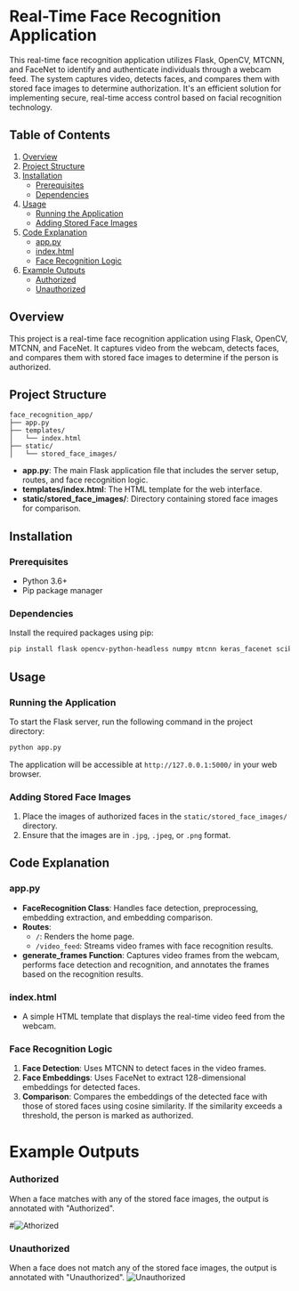 # Real-Time Face Recognition Application

This real-time face recognition application utilizes Flask, OpenCV, MTCNN, and FaceNet to identify and authenticate individuals through a webcam feed. The system captures video, detects faces, and compares them with stored face images to determine authorization. It's an efficient solution for implementing secure, real-time access control based on facial recognition technology.

## Table of Contents
1. [Overview](#overview)
2. [Project Structure](#project-structure)
3. [Installation](#installation)
   - [Prerequisites](#prerequisites)
   - [Dependencies](#dependencies)
4. [Usage](#usage)
   - [Running the Application](#running-the-application)
   - [Adding Stored Face Images](#adding-stored-face-images)
5. [Code Explanation](#code-explanation)
   - [app.py](#app.py)
   - [index.html](#index.html)
   - [Face Recognition Logic](#face-recognition-logic)
6. [Example Outputs](#example-outputs)
   - [Authorized](#authorized)
   - [Unauthorized](#unauthorized)

## Overview
This project is a real-time face recognition application using Flask, OpenCV, MTCNN, and FaceNet. It captures video from the webcam, detects faces, and compares them with stored face images to determine if the person is authorized.

## Project Structure
```
face_recognition_app/
├── app.py
├── templates/
│   └── index.html
├── static/
│   └── stored_face_images/
```

- **app.py**: The main Flask application file that includes the server setup, routes, and face recognition logic.
- **templates/index.html**: The HTML template for the web interface.
- **static/stored_face_images/**: Directory containing stored face images for comparison.

## Installation

### Prerequisites
- Python 3.6+
- Pip package manager

### Dependencies
Install the required packages using pip:
```bash
pip install flask opencv-python-headless numpy mtcnn keras_facenet scikit-learn
```

## Usage

### Running the Application
To start the Flask server, run the following command in the project directory:
```bash
python app.py
```

The application will be accessible at `http://127.0.0.1:5000/` in your web browser.

### Adding Stored Face Images
1. Place the images of authorized faces in the `static/stored_face_images/` directory.
2. Ensure that the images are in `.jpg`, `.jpeg`, or `.png` format.

## Code Explanation

### app.py
- **FaceRecognition Class**: Handles face detection, preprocessing, embedding extraction, and embedding comparison.
- **Routes**:
  - `/`: Renders the home page.
  - `/video_feed`: Streams video frames with face recognition results.
- **generate_frames Function**: Captures video frames from the webcam, performs face detection and recognition, and annotates the frames based on the recognition results.

### index.html
- A simple HTML template that displays the real-time video feed from the webcam.

### Face Recognition Logic
1. **Face Detection**: Uses MTCNN to detect faces in the video frames.
2. **Face Embeddings**: Uses FaceNet to extract 128-dimensional embeddings for detected faces.
3. **Comparison**: Compares the embeddings of the detected face with those of stored faces using cosine similarity. If the similarity exceeds a threshold, the person is marked as authorized.


# Example Outputs

### Authorized
When a face matches with any of the stored face images, the output is annotated with "Authorized".

#![Athorized](https://github.com/user-attachments/assets/347a30fe-9432-4083-be4f-16f618d1a41f)

### Unauthorized
When a face does not match any of the stored face images, the output is annotated with "Unauthorized".
![Unauthorized](https://github.com/user-attachments/assets/3b9dfbee-8f66-4887-9436-b9541e01907e)

